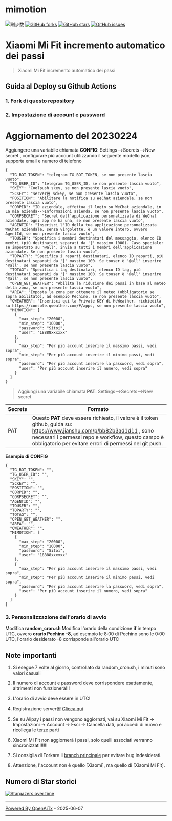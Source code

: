 # mimotion
![刷步数](https://github.com/xunichanghuan/mimotion-run/actions/workflows/run.yml/badge.svg)
[![GitHub forks](https://img.shields.io/github/forks/xunichanghuan/mimotion-run?style=flat-square)](https://github.com/xunichanghuan/mimotion-run/network)
[![GitHub stars](https://img.shields.io/github/stars/xunichanghuan/mimotion-run?style=flat-square)](https://github.com/xunichanghuan/mimotion-run/stargazers)
[![GitHub issues](https://img.shields.io/github/issues/xunichanghuan/mimotion-run?style=flat-square)](https://github.com/xunichanghuan/mimotion-run/issues)

# Xiaomi Mi Fit incremento automatico dei passi

> Xiaomi Mi Fit incremento automatico dei passi

## Guida al Deploy su Github Actions

### 1. Fork di questo repository

### 2. Impostazione di account e password
# Aggiornamento del 20230224
Aggiungere una variabile chiamata **CONFIG**: Settings-->Secrets-->New secret , configurare più account utilizzando il seguente modello json, supporta email e numero di telefono
```
{
  "TG_BOT_TOKEN": "telegram TG_BOT_TOKEN, se non presente lascia vuoto",
  "TG_USER_ID": "telegram TG_USER_ID, se non presente lascia vuoto",
  "SKEY": "Coolpush skey, se non presente lascia vuoto",
  "SCKEY": "server酱 sckey, se non presente lascia vuoto",
  "POSITION": "Abilitare la notifica su WeChat aziendale, se non presente lascia vuoto",
  "CORPID": "ID aziendale, effettua il login su WeChat aziendale, in La mia azienda-->Informazioni azienda, se non presente lascia vuoto",
  "CORPSECRET": "Secret dell'applicazione personalizzata di WeChat aziendale, ogni app ne ha una, se non presente lascia vuoto",
  "AGENTID": "Inserisci l'ID della tua applicazione personalizzata WeChat aziendale, senza virgolette, è un valore intero, ovvero AgentId, se non presente lascia vuoto",
  "TOUSER": "Specifica i membri destinatari del messaggio, elenco ID membri (più destinatari separati da '|' massimo 1000). Caso speciale: se impostato su '@all', invia a tutti i membri dell'applicazione aziendale. Se non presente lascia vuoto",
  "TOPARTY": "Specifica i reparti destinatari, elenco ID reparti, più destinatari separati da '|' massimo 100. Se touser è '@all' inserire '@all', se non presente lascia vuoto",
  "TOTAG": "Specifica i tag destinatari, elenco ID tag, più destinatari separati da '|' massimo 100. Se touser è '@all' inserire '@all', se non presente lascia vuoto",
  "OPEN_GET_WEATHER": "Abilita la riduzione dei passi in base al meteo della zona, se non presente lascia vuoto",
  "AREA": "Imposta la zona per ottenere il meteo (obbligatorio se sopra abilitato), ad esempio Pechino, se non presente lascia vuoto",
  "QWEATHER": "Inserisci qui la Private KEY di HeWeather, richiedila su https://console.qweather.com/#/apps, se non presente lascia vuoto",
  "MIMOTION": [
    {
      "max_step": "20000",
      "min_step": "10000",
      "password": "Sitoi",
      "user": "18888xxxxxx"
    },
    {
      "max_step": "Per più account inserire il massimo passi, vedi sopra",
      "min_step": "Per più account inserire il minimo passi, vedi sopra",
      "password": "Per più account inserire la password, vedi sopra",
      "user": "Per più account inserire il numero, vedi sopra"
    }
  ]
}
```
> Aggiungi una variabile chiamata **PAT**: Settings-->Secrets-->New secret

| Secrets |  Formato  |
| -------- | ----- |
| PAT |   Questo **PAT** deve essere richiesto, il valore è il token github, guida su: https://www.jianshu.com/p/bb82b3ad1d11 , sono necessari i permessi repo e workflow, questo campo è obbligatorio per evitare errori di permessi nel git push. |

**Esempio di CONFIG**
```
{
  "TG_BOT_TOKEN": "",
  "TG_USER_ID": "",
  "SKEY": "",
  "SCKEY": "",
  "POSITION": "",
  "CORPID": "",
  "CORPSECRET": "",
  "AGENTID": "",
  "TOUSER": "",
  "TOPARTY": "",
  "TOTAG": "",
  "OPEN_GET_WEATHER": "",
  "AREA": "",
  "QWEATHER": "",
  "MIMOTION": [
    {
      "max_step": "20000",
      "min_step": "10000",
      "password": "Sitoi",
      "user": "18888xxxxxx"
    },
    {
      "max_step": "Per più account inserire il massimo passi, vedi sopra",
      "min_step": "Per più account inserire il minimo passi, vedi sopra",
      "password": "Per più account inserire la password, vedi sopra",
      "user": "Per più account inserire il numero, vedi sopra"
    }
  ]
}
```

### 3. Personalizzazione dell'orario di avvio

Modifica **random_cron.sh**
Modifica l'orario della condizione **if** in tempo UTC, ovvero **orario Pechino -8**, ad esempio le 8:00 di Pechino sono le 0:00 UTC, l'orario desiderato -8 corrisponde all'orario UTC



## Note importanti

1. Si esegue 7 volte al giorno, controllato da random_cron.sh, i minuti sono valori casuali

2. Il numero di account e password deve corrispondere esattamente, altrimenti non funzionerà!!!

3. L'orario di avvio deve essere in UTC!

4. Registrazione server酱 [Clicca qui](https://sct.ftqq.com/)

5. Se su Alipay i passi non vengono aggiornati, vai su Xiaomi Mi Fit -> Impostazioni -> Account -> Esci -> Cancella dati, poi accedi di nuovo e ricollega le terze parti

6. Xiaomi Mi Fit non aggiornerà i passi, solo quelli associati verranno sincronizzati!!!!!!

7. Si consiglia di Forkare il [branch principale](https://github.com/xunichanghuan/mimotion-run/) per evitare bug indesiderati.

8. Attenzione, l'account non è quello [Xiaomi], ma quello di [Xiaomi Mi Fit].

## Numero di Star storici

[![Stargazers over time](https://starchart.cc/xunichanghuan/mimotion-run.svg)](https://starchart.cc/xunichanghuan/mimotion-run)

---

[Powered By OpenAiTx](https://github.com/OpenAiTx/OpenAiTx) - 2025-06-07

---